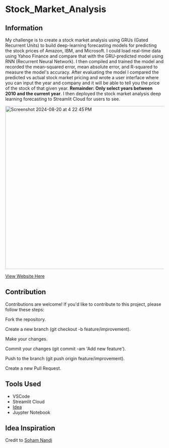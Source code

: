 # Stock_Market_Analysis

## Information

My challenge is to create a stock market analysis using GRUs (Gated Recurrent Units) to build deep-learning forecasting models for predicting the stock prices of Amazon, IBM, and Microsoft. I could load real-time data using Yahoo Finance and compare that with the GRU-predicted model using RNN (Recurrent Neural Network). I then compiled and trained the
model and recorded the mean-squared error, mean absolute error, and R-squared to measure the model's accuracy. After evaluating the model I compared the predicted vs actual stock
market pricing and wrote a user interface where you can input the year and company and it will be able to tell you the price of the stock of that given year. __Remainder: Only select years between 2010 and the current year__. I then deployed the stock market analysis deep learning forecasting to Streamlit Cloud for users to see. 

<img width="517" alt="Screenshot 2024-08-20 at 4 22 45 PM" src="https://github.com/user-attachments/assets/60fb0a00-d009-4b4a-8c2f-a48f72ed0822">

[View Website Here](https://stockmarketanalysis12.streamlit.app/)


## Contribution

Contributions are welcome! If you'd like to contribute to this project, please follow these steps:

Fork the repository.

Create a new branch (git checkout -b feature/improvement).

Make your changes.

Commit your changes (git commit -am 'Add new feature').

Push to the branch (git push origin feature/improvement).

Create a new Pull Request.

## Tools Used

- VSCode
- Streamlit Cloud
- [Idea](https://medium.com/nerd-for-tech/stock-market-analysis-and-forecasting-using-deep-learning-f75052e81301)
- Juypter Notebook

## Idea Inspiration
Credit to [Soham Nandi](https://medium.com/nerd-for-tech/stock-market-analysis-and-forecasting-using-deep-learning-f75052e81301)
